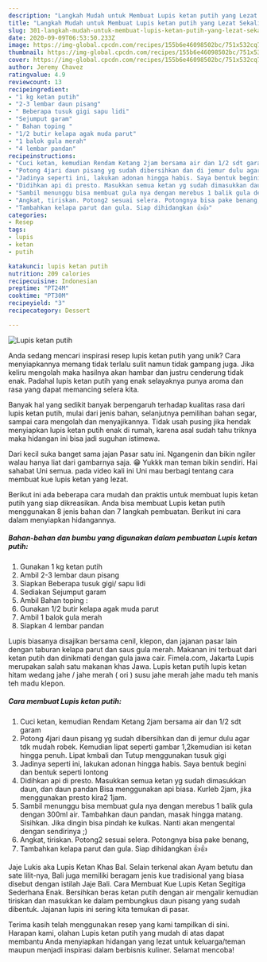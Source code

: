 ```yaml
---
description: "Langkah Mudah untuk Membuat Lupis ketan putih yang Lezat Sekali"
title: "Langkah Mudah untuk Membuat Lupis ketan putih yang Lezat Sekali"
slug: 301-langkah-mudah-untuk-membuat-lupis-ketan-putih-yang-lezat-sekali
date: 2020-09-09T06:53:50.233Z
image: https://img-global.cpcdn.com/recipes/155b6e46098502bc/751x532cq70/lupis-ketan-putih-foto-resep-utama.jpg
thumbnail: https://img-global.cpcdn.com/recipes/155b6e46098502bc/751x532cq70/lupis-ketan-putih-foto-resep-utama.jpg
cover: https://img-global.cpcdn.com/recipes/155b6e46098502bc/751x532cq70/lupis-ketan-putih-foto-resep-utama.jpg
author: Jeremy Chavez
ratingvalue: 4.9
reviewcount: 13
recipeingredient:
- "1 kg ketan putih"
- "2-3 lembar daun pisang"
- " Beberapa tusuk gigi sapu lidi"
- "Sejumput garam"
- " Bahan toping "
- "1/2 butir kelapa agak muda parut"
- "1 balok gula merah"
- "4 lembar pandan"
recipeinstructions:
- "Cuci ketan, kemudian Rendam Ketang 2jam bersama air dan 1/2 sdt garam"
- "Potong 4jari daun pisang yg sudah dibersihkan dan di jemur dulu agar tdk mudah robek. Kemudian lipat seperti gambar 1,2kemudian isi ketan hingga penuh. Lipat kmbali dan Tutup menggunakan tusuk gigi"
- "Jadinya seperti ini, lakukan adonan hingga habis. Saya bentuk begini dan bentuk seperti lontong"
- "Didihkan api di presto. Masukkan semua ketan yg sudah dimasukkan daun, dan daun pandan Bisa menggunakan api biasa. Kurleb 2jam, jika menggunakan presto kira2 1jam."
- "Sambil menunggu bisa membuat gula nya dengan merebus 1 balik gula dengan 300ml air. Tambahkan daun pandan, masak hingga matang. Sisihkan. Jika dingin bisa pindah ke kulkas. Nanti akan mengental dengan sendirinya ;)"
- "Angkat, tiriskan. Potong2 sesuai selera. Potongnya bisa pake benang,"
- "Tambahkan kelapa parut dan gula. Siap dihidangkan 👍👍"
categories:
- Resep
tags:
- lupis
- ketan
- putih

katakunci: lupis ketan putih 
nutrition: 209 calories
recipecuisine: Indonesian
preptime: "PT24M"
cooktime: "PT30M"
recipeyield: "3"
recipecategory: Dessert

---
```



![Lupis ketan putih](https://img-global.cpcdn.com/recipes/155b6e46098502bc/751x532cq70/lupis-ketan-putih-foto-resep-utama.jpg)

Anda sedang mencari inspirasi resep lupis ketan putih yang unik? Cara menyiapkannya memang tidak terlalu sulit namun tidak gampang juga. Jika keliru mengolah maka hasilnya akan hambar dan justru cenderung tidak enak. Padahal lupis ketan putih yang enak selayaknya punya aroma dan rasa yang dapat memancing selera kita.

Banyak hal yang sedikit banyak berpengaruh terhadap kualitas rasa dari lupis ketan putih, mulai dari jenis bahan, selanjutnya pemilihan bahan segar, sampai cara mengolah dan menyajikannya. Tidak usah pusing jika hendak menyiapkan lupis ketan putih enak di rumah, karena asal sudah tahu triknya maka hidangan ini bisa jadi suguhan istimewa.

Dari kecil suka banget sama jajan Pasar satu ini. Ngangenin dan bikin ngiler walau hanya liat dari gambarnya saja. 😁 Yukkk man teman bikin sendiri. Hai sahabat Uni semua. pada video kali ini Uni mau berbagi tentang cara membuat kue lupis ketan yang lezat.


Berikut ini ada beberapa cara mudah dan praktis untuk membuat lupis ketan putih yang siap dikreasikan. Anda bisa membuat Lupis ketan putih menggunakan 8 jenis bahan dan 7 langkah pembuatan. Berikut ini cara dalam menyiapkan hidangannya.

<!--inarticleads1-->

##### Bahan-bahan dan bumbu yang digunakan dalam pembuatan Lupis ketan putih:

1. Gunakan 1 kg ketan putih
1. Ambil 2-3 lembar daun pisang
1. Siapkan  Beberapa tusuk gigi/ sapu lidi
1. Sediakan Sejumput garam
1. Ambil  Bahan toping :
1. Gunakan 1/2 butir kelapa agak muda parut
1. Ambil 1 balok gula merah
1. Siapkan 4 lembar pandan


Lupis biasanya disajikan bersama cenil, klepon, dan jajanan pasar lain dengan taburan kelapa parut dan saus gula merah. Makanan ini terbuat dari ketan putih dan dinikmati dengan gula jawa cair. Fimela.com, Jakarta Lupis merupakan salah satu makanan khas Jawa. Lupis ketan putih lupis ketan hitam wedang jahe / jahe merah ( ori ) susu jahe merah jahe madu teh manis teh madu klepon. 

<!--inarticleads2-->

##### Cara membuat Lupis ketan putih:

1. Cuci ketan, kemudian Rendam Ketang 2jam bersama air dan 1/2 sdt garam
1. Potong 4jari daun pisang yg sudah dibersihkan dan di jemur dulu agar tdk mudah robek. Kemudian lipat seperti gambar 1,2kemudian isi ketan hingga penuh. Lipat kmbali dan Tutup menggunakan tusuk gigi
1. Jadinya seperti ini, lakukan adonan hingga habis. Saya bentuk begini dan bentuk seperti lontong
1. Didihkan api di presto. Masukkan semua ketan yg sudah dimasukkan daun, dan daun pandan Bisa menggunakan api biasa. Kurleb 2jam, jika menggunakan presto kira2 1jam.
1. Sambil menunggu bisa membuat gula nya dengan merebus 1 balik gula dengan 300ml air. Tambahkan daun pandan, masak hingga matang. Sisihkan. Jika dingin bisa pindah ke kulkas. Nanti akan mengental dengan sendirinya ;)
1. Angkat, tiriskan. Potong2 sesuai selera. Potongnya bisa pake benang,
1. Tambahkan kelapa parut dan gula. Siap dihidangkan 👍👍


Jaje Lukis aka Lupis Ketan Khas Bal. Selain terkenal akan Ayam betutu dan sate lilit-nya, Bali juga memiliki beragam jenis kue tradisional yang biasa disebut dengan istilah Jaje Bali. Cara Membuat Kue Lupis Ketan Segitiga Sederhana Enak. Bersihkan beras ketan putih dengan air mengalir kemudian tiriskan dan masukkan ke dalam pembungkus daun pisang yang sudah dibentuk. Jajanan lupis ini sering kita temukan di pasar. 

Terima kasih telah menggunakan resep yang kami tampilkan di sini. Harapan kami, olahan Lupis ketan putih yang mudah di atas dapat membantu Anda menyiapkan hidangan yang lezat untuk keluarga/teman maupun menjadi inspirasi dalam berbisnis kuliner. Selamat mencoba!
